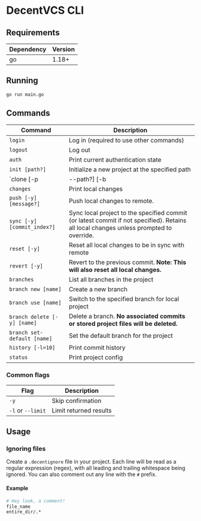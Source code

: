 # DecentVCS CLI


## Requirements
|Dependency|Version|
|-|-|
|go|1.18+|


## Running
```sh
go run main.go
```


## Commands
|Command|Description|
|-|-|
|`login`|Log in (required to use other commands)|
|`logout`|Log out|
|`auth`|Print current authentication state|
|`init [path?]`|Initialize a new project at the specified path|
|`clone [-p | --path?] [-b | --branch?] [blob]`|Clone a project|
|`changes`|Print local changes|
|`push [-y] [message?]`|Push local changes to remote.|
|`sync [-y] [commit_index?]`|Sync local project to the specified commit (or latest commit if not specified). Retains all local changes unless prompted to override.|
|`reset [-y]`|Reset all local changes to be in sync with remote|
|`revert [-y]`|Revert to the previous commit. **Note: This will also reset all local changes.**|
|`branches`|List all branches in the project|
|`branch new [name]`|Create a new branch|
|`branch use [name]`|Switch to the specified branch for local project|
|`branch delete [-y] [name]`|Delete a branch. **No associated commits or stored project files will be deleted.**|
|`branch set-default [name]`|Set the default branch for the project|
|`history [-l=10]`|Print commit history|
|`status`|Print project config|
### Common flags
|Flag|Description|
|-|-|
|`-y`|Skip confirmation|
|`-l` or `--limit`|Limit returned results|


## Usage

### Ignoring files
Create a `.decentignore` file in your project. Each line will be read as a regular expression (regex),
with all leading and trailing whitespace being ignored. You can also comment out any line with the
`#` prefix.
#### Example
```sh
# Hey look, a comment!
file_name
entire_dir/.*
```

